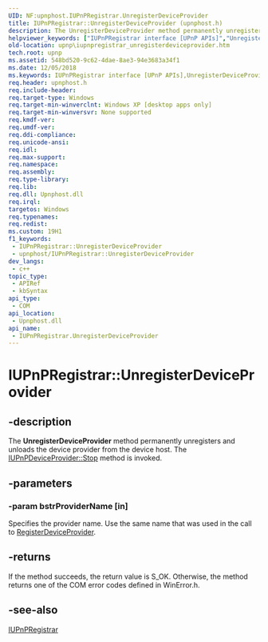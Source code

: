 ```yaml
---
UID: NF:upnphost.IUPnPRegistrar.UnregisterDeviceProvider
title: IUPnPRegistrar::UnregisterDeviceProvider (upnphost.h)
description: The UnregisterDeviceProvider method permanently unregisters and unloads the device provider from the device host. The IUPnPDeviceProvider::Stop method is invoked.
helpviewer_keywords: ["IUPnPRegistrar interface [UPnP APIs]","UnregisterDeviceProvider method","IUPnPRegistrar.UnregisterDeviceProvider","IUPnPRegistrar::UnregisterDeviceProvider","UnregisterDeviceProvider","UnregisterDeviceProvider method [UPnP APIs]","UnregisterDeviceProvider method [UPnP APIs]","IUPnPRegistrar interface","_upnp_iupnpregistrar_unregisterdeviceprovider","upnp.iupnpregistrar_unregisterdeviceprovider","upnphost/IUPnPRegistrar::UnregisterDeviceProvider"]
old-location: upnp\iupnpregistrar_unregisterdeviceprovider.htm
tech.root: upnp
ms.assetid: 548bd520-9c62-4dae-8ae3-94e3683a34f1
ms.date: 12/05/2018
ms.keywords: IUPnPRegistrar interface [UPnP APIs],UnregisterDeviceProvider method, IUPnPRegistrar.UnregisterDeviceProvider, IUPnPRegistrar::UnregisterDeviceProvider, UnregisterDeviceProvider, UnregisterDeviceProvider method [UPnP APIs], UnregisterDeviceProvider method [UPnP APIs],IUPnPRegistrar interface, _upnp_iupnpregistrar_unregisterdeviceprovider, upnp.iupnpregistrar_unregisterdeviceprovider, upnphost/IUPnPRegistrar::UnregisterDeviceProvider
req.header: upnphost.h
req.include-header: 
req.target-type: Windows
req.target-min-winverclnt: Windows XP [desktop apps only]
req.target-min-winversvr: None supported
req.kmdf-ver: 
req.umdf-ver: 
req.ddi-compliance: 
req.unicode-ansi: 
req.idl: 
req.max-support: 
req.namespace: 
req.assembly: 
req.type-library: 
req.lib: 
req.dll: Upnphost.dll
req.irql: 
targetos: Windows
req.typenames: 
req.redist: 
ms.custom: 19H1
f1_keywords:
 - IUPnPRegistrar::UnregisterDeviceProvider
 - upnphost/IUPnPRegistrar::UnregisterDeviceProvider
dev_langs:
 - c++
topic_type:
 - APIRef
 - kbSyntax
api_type:
 - COM
api_location:
 - Upnphost.dll
api_name:
 - IUPnPRegistrar.UnregisterDeviceProvider
---
```


# IUPnPRegistrar::UnregisterDeviceProvider


## -description

The 
<b>UnregisterDeviceProvider</b> method permanently unregisters and unloads the device provider from the device host. The 
<a href="https://docs.microsoft.com/windows/desktop/api/upnphost/nf-upnphost-iupnpdeviceprovider-stop">IUPnPDeviceProvider::Stop</a> method is invoked.

## -parameters

### -param bstrProviderName [in]

Specifies the provider name. Use the same name that was used in the call to 
<a href="https://docs.microsoft.com/windows/desktop/api/upnphost/nf-upnphost-iupnpregistrar-registerdeviceprovider">RegisterDeviceProvider</a>.

## -returns

If the method succeeds, the return value is S_OK. Otherwise, the method returns one of the COM error codes defined in WinError.h.

## -see-also

<a href="https://docs.microsoft.com/windows/desktop/api/upnphost/nn-upnphost-iupnpregistrar">IUPnPRegistrar</a>

